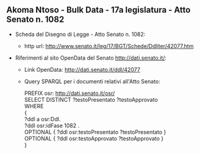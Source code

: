 ## Akoma Ntoso - Bulk Data - 17a legislatura - Atto Senato n. 1082 ##

* Scheda del Disegno di Legge - Atto Senato n. 1082:
	* http url: http://www.senato.it/leg/17/BGT/Schede/Ddliter/42077.htm

* Riferimenti al sito OpenData del Senato http://dati.senato.it/:
	* Link OpenData: http://dati.senato.it/ddl/42077
	* Query SPARQL per i documenti relativi all'Atto Senato:

        PREFIX osr: <http://dati.senato.it/osr/>  
		SELECT DISTINCT ?testoPresentato ?testoApprovato  
		WHERE  
		{  
		    ?ddl a osr:Ddl.  
		    ?ddl osr:idFase 1082 .  
		    OPTIONAL { ?ddl osr:testoPresentato ?testoPresentato }  
		    OPTIONAL { ?ddl osr:testoApprovato ?testoApprovato }  
		}
		